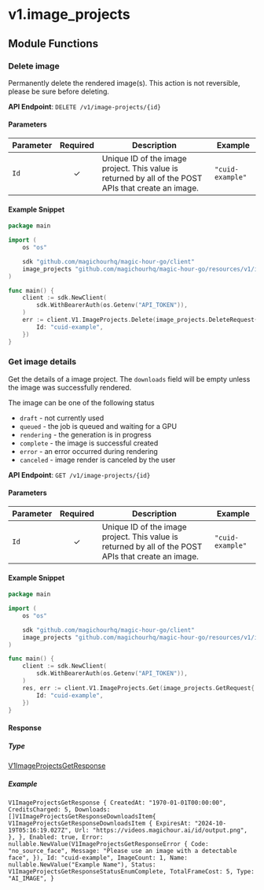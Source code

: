 # v1.image_projects

## Module Functions

### Delete image <a name="delete"></a>

Permanently delete the rendered image(s). This action is not reversible, please be sure before deleting.

**API Endpoint**: `DELETE /v1/image-projects/{id}`

#### Parameters

| Parameter | Required | Description | Example |
|-----------|:--------:|-------------|--------|
| `Id` | ✓ | Unique ID of the image project. This value is returned by all of the POST APIs that create an image. | `"cuid-example"` |

#### Example Snippet

```go
package main

import (
	os "os"

	sdk "github.com/magichourhq/magic-hour-go/client"
	image_projects "github.com/magichourhq/magic-hour-go/resources/v1/image_projects"
)

func main() {
	client := sdk.NewClient(
		sdk.WithBearerAuth(os.Getenv("API_TOKEN")),
	)
	err := client.V1.ImageProjects.Delete(image_projects.DeleteRequest{
		Id: "cuid-example",
	})
}

```

### Get image details <a name="get"></a>

Get the details of a image project. The `downloads` field will be empty unless the image was successfully rendered.

The image can be one of the following status
- `draft` - not currently used
- `queued` - the job is queued and waiting for a GPU
- `rendering` - the generation is in progress
- `complete` - the image is successful created
- `error` - an error occurred during rendering
- `canceled` - image render is canceled by the user


**API Endpoint**: `GET /v1/image-projects/{id}`

#### Parameters

| Parameter | Required | Description | Example |
|-----------|:--------:|-------------|--------|
| `Id` | ✓ | Unique ID of the image project. This value is returned by all of the POST APIs that create an image. | `"cuid-example"` |

#### Example Snippet

```go
package main

import (
	os "os"

	sdk "github.com/magichourhq/magic-hour-go/client"
	image_projects "github.com/magichourhq/magic-hour-go/resources/v1/image_projects"
)

func main() {
	client := sdk.NewClient(
		sdk.WithBearerAuth(os.Getenv("API_TOKEN")),
	)
	res, err := client.V1.ImageProjects.Get(image_projects.GetRequest{
		Id: "cuid-example",
	})
}

```

#### Response

##### Type
[V1ImageProjectsGetResponse](/types/v1_image_projects_get_response.go)

##### Example
`V1ImageProjectsGetResponse {
CreatedAt: "1970-01-01T00:00:00",
CreditsCharged: 5,
Downloads: []V1ImageProjectsGetResponseDownloadsItem{
V1ImageProjectsGetResponseDownloadsItem {
ExpiresAt: "2024-10-19T05:16:19.027Z",
Url: "https://videos.magichour.ai/id/output.png",
},
},
Enabled: true,
Error: nullable.NewValue(V1ImageProjectsGetResponseError {
Code: "no_source_face",
Message: "Please use an image with a detectable face",
}),
Id: "cuid-example",
ImageCount: 1,
Name: nullable.NewValue("Example Name"),
Status: V1ImageProjectsGetResponseStatusEnumComplete,
TotalFrameCost: 5,
Type: "AI_IMAGE",
}`


